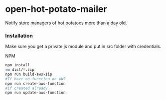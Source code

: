 # open-hot-potato-mailer
Notify store managers of hot potatoes more than a day old.

### Installation

Make sure you get a private.js module and put in src folder with credentials.

NPM

```sh
npm install
rm dist/*.zip
npm run build-aws-zip
#If have no function on AWS
npm run create-aws-function
#if created already
npm run update-aws-function
```
